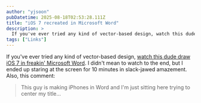 ```yaml
---
author: "yjsoon"
pubDatetime: 2025-08-18T02:53:28.111Z
title: "iOS 7 recreated in Microsoft Word"
description: >
  If you've ever tried any kind of vector-based design, watch this dude draw iOS 7 in freakin' Microsoft Word. I didn't mean to watch to the end, but I ...
tags: ["Links"]
---
```






If you've ever tried any kind of vector-based design, [watch this dude draw iOS 7 in freakin' Microsoft Word](http://youtu.be/RZp7BvQJnU8). I didn't mean to watch to the end, but I ended up staring at the screen for 10 minutes in slack-jawed amazement. Also, this comment:

> This guy is making iPhones in Word and I'm just sitting here trying to center my title...